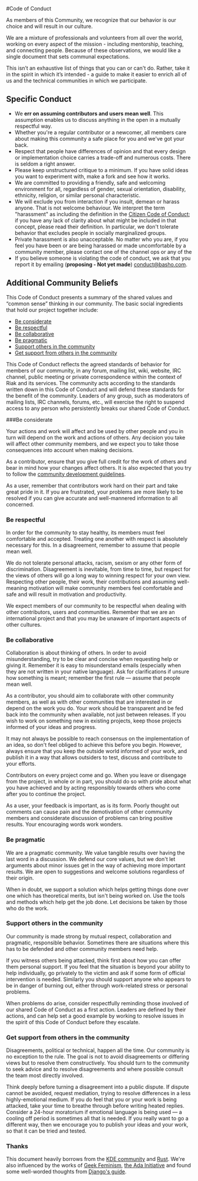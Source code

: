 #Code of Conduct

As members of this Community, we recognize that our behavior is our choice and will result in our culture. 

We are a mixture of professionals and volunteers from all over the world, working on every aspect of the mission - including mentorship, teaching, and connecting people. Because of these observations, we would like a single document that sets communal expectations.

This isn’t an exhaustive list of things that you can or can't do. Rather, take it in the spirit in which it’s intended - a guide to make it easier to enrich all of us and the technical communities in which we participate.


## Specific Conduct

* We **err on assuming contributors and users mean well**. This assumption enables us to discuss anything in the open in a mutually respectful way.
* Whether you're a regular contributor or a newcomer, all members care about making this community a safe place for you and we've got your back.
* Respect that people have differences of opinion and that every design or implementation choice carries a trade-off and numerous costs. There is seldom a right answer.
* Please keep unstructured critique to a minimum. If you have solid ideas you want to experiment with, make a fork and see how it works.
* We are committed to providing a friendly, safe and welcoming environment for all, regardless of gender, sexual orientation, disability, ethnicity, religion, or similar personal characteristic.
* We will exclude you from interaction if you insult, demean or harass anyone. That is not welcome behaviour. We interpret the term "harassment" as including the definition in the [Citizen Code of Conduct](http://citizencodeofconduct.org/); if you have any lack of clarity about what might be included in that concept, please read their definition. In particular, we don't tolerate behavior that excludes people in socially marginalized groups.
* Private harassment is also unacceptable. No matter who you are, if you feel you have been or are being harassed or made uncomfortable by a community member, please contact one of the channel ops or any of the 
* If you believe someone is violating the code of conduct, we ask that you report it by emailing (**proposing - Not yet made**) [conduct@basho.com](mailto:conduct@basho.com).

## Additional Community Beliefs

This Code of Conduct presents a summary of the shared values and “common sense” thinking in our community. The basic social ingredients that hold our project together include:

* [Be considerate](#be-considerate)
* [Be respectful](#be-respectful)
* [Be collaborative](#be-collaborative)
* [Be pragmatic](#be-pragmatic)
* [Support others in the community](#support-others-in-the-community)
* [Get support from others in the community](#get-support-from-others-in-the-community)

This Code of Conduct reflects the agreed standards of behavior for members of our community, in any forum, mailing list, wiki, website, IRC channel, public meeting or private correspondence within the context of Riak and its services. The community acts according to the standards written down in this Code of Conduct and will defend these standards for the benefit of the community. Leaders of any group, such as moderators of mailing lists, IRC channels, forums, etc., will exercise the right to suspend access to any person who persistently breaks our shared Code of Conduct.

###Be considerate

Your actions and work will affect and be used by other people and you in turn will depend on the work and actions of others. Any decision you take will affect other community members, and we expect you to take those consequences into account when making decisions.

As a contributor, ensure that you give full credit for the work of others and bear in mind how your changes affect others. It is also expected that you try to follow the [community development guidelines](http://docs.basho.com/riak/latest/community/bugs/).

As a user, remember that contributors work hard on their part and take great pride in it. If you are frustrated, your problems are more likely to be resolved if you can give accurate and well-mannered information to all concerned.

### Be respectful

In order for the community to stay healthy, its members must feel comfortable and accepted. Treating one another with respect is absolutely necessary for this. In a disagreement, remember to assume that people mean well.

We do not tolerate personal attacks, racism, sexism or any other form of discrimination. Disagreement is inevitable, from time to time, but respect for the views of others will go a long way to winning respect for your own view. Respecting other people, their work, their contributions and assuming well-meaning motivation will make community members feel comfortable and safe and will result in motivation and productivity.

We expect members of our community to be respectful when dealing with other contributors, users and communities. Remember that we are an international project and that you may be unaware of important aspects of other cultures.

### Be collaborative

Collaboration is about thinking of others. In order to avoid misunderstanding, try to be clear and concise when requesting help or giving it. Remember it is easy to misunderstand emails (especially when they are not written in your native language). Ask for clarifications if unsure how something is meant; remember the first rule — assume that people mean well.

As a contributor, you should aim to collaborate with other community members, as well as with other communities that are interested in or depend on the work you do. Your work should be transparent and be fed back into the community when available, not just between releases. If you wish to work on something new in existing projects, keep those projects informed of your ideas and progress.

It may not always be possible to reach consensus on the implementation of an idea, so don't feel obliged to achieve this before you begin. However, always ensure that you keep the outside world informed of your work, and publish it in a way that allows outsiders to test, discuss and contribute to your efforts.

Contributors on every project come and go. When you leave or disengage from the project, in whole or in part, you should do so with pride about what you have achieved and by acting responsibly towards others who come after you to continue the project.

As a user, your feedback is important, as is its form. Poorly thought out comments can cause pain and the demotivation of other community members and considerate discussion of problems can bring positive results. Your encouraging words work wonders.

### Be pragmatic

We are a pragmatic community. We value tangible results over having the last word in a discussion. We defend our core values, but we don't let arguments about minor issues get in the way of achieving more important results. We are open to suggestions and welcome solutions regardless of their origin. 

When in doubt, we support a solution which helps getting things done over one which has theoretical merits, but isn't being worked on. Use the tools and methods which help get the job done. Let decisions be taken by those who do the work.


### Support others in the community

Our community is made strong by mutual respect, collaboration and pragmatic, responsible behavior. Sometimes there are situations where this has to be defended and other community members need help.

If you witness others being attacked, think first about how you can offer them personal support. If you feel that the situation is beyond your ability to help individually, go privately to the victim and ask if some form of official intervention is needed. Similarly you should support anyone who appears to be in danger of burning out, either through work-related stress or personal problems.

When problems do arise, consider respectfully reminding those involved of our shared Code of Conduct as a first action. Leaders are defined by their actions, and can help set a good example by working to resolve issues in the spirit of this Code of Conduct before they escalate.

### Get support from others in the community

Disagreements, political or technical, happen all the time. Our community is no exception to the rule. The goal is not to avoid disagreements or differing views but to resolve them constructively. You should turn to the community to seek advice and to resolve disagreements and where possible consult the team most directly involved.

Think deeply before turning a disagreement into a public dispute. If dispute cannot be avoided, request mediation, trying to resolve differences in a less highly-emotional medium. If you do feel that you or your work is being attacked, take your time to breathe through before writing heated replies. Consider a 24-hour moratorium if emotional language is being used — a cooling off period is sometimes all that is needed. If you really want to go a different way, then we encourage you to publish your ideas and your work, so that it can be tried and tested.


### Thanks 

This document heavily borrows from the [KDE community](https://www.kde.org/code-of-conduct/) and  [Rust](http://www.rust-lang.org/conduct.html). We're also influenced by the works of [Geek Feminism](http://geekfeminism.wikia.com/wiki/Conference_anti-harassment/Policy), [the Ada Initiative](https://adainitiative.org/2014/02/howto-design-a-code-of-conduct-for-your-community/) and found some well-worded thoughts from [Django's guide](https://www.djangoproject.com/conduct/).

